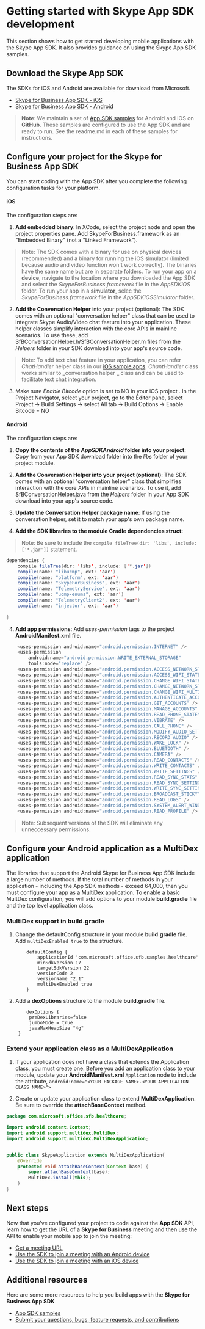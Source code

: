 # Getting started with Skype App SDK development 

This section shows how to get started developing mobile applications with the Skype App SDK. It also provides guidance on using the Skype App SDK samples.

## Download the Skype App SDK

The SDKs for iOS and Android are available for download from Microsoft. 
* [Skype for Business App SDK - iOS](http://aka.ms/sfbAppSDKDownload_ios)
* [Skype for Business App SDK - Android](http://aka.ms/sfbAppSDKDownload_android)

>**Note**: We maintain a set of [App SDK samples](Samples.md) for Android and iOS on **GitHub**. These samples are configured to use the App SDK and are ready to run.  See the readme.md in each of these samples for instructions.


## Configure your project for the Skype for Business App SDK

You can start coding with the App SDK after you complete the following configuration tasks for your platform.

#### iOS

The configuration steps are:

1. **Add embedded binary**: In XCode, select the project node and open the project properties pane. Add SkypeForBusiness.framework as an "Embedded Binary" (not a "Linked Framework"). 

  > Note: The SDK comes with a binary for use on physical devices (recommended) and a binary for running the iOS simulator (limited because audio and video function won't work correctly).  The binaries have the same name but are in separate folders. To run your app on a **device**, navigate to the location where you downloaded the App SDK and select the _SkypeForBusiness.framework_ file in the _AppSDKiOS_ folder. To run your app in a **simulator**,  selec the _SkypeForBusiness.framework_ file in the _AppSDKiOSSimulator_ folder.

2. **Add the Conversation Helper** into your project (optional): The SDK comes with an optional "conversation helper" class that can be used to  integrate Skype Audio/Video chat feature into your application. These helper classes simplify interaction with the core APIs in mainline scenarios.  To use these, add SfBConversationHelper.h/SfBConversationHelper.m files from the _Helpers_ folder in your SDK download into your app's source code. 
 > Note: To add text chat feature in your application, you can refer _ChatHandler_ helper class in our [iOS sample apps](https://github.com/OfficeDev/skype-ios-app-sdk-samples). _ChantHandler_ class works similar to _conversation helper _ class and can be used to facilitate text chat integration.
3. Make sure _Enable Bitcode_ option is set to NO in your iOS project . In the Project Navigator, select your project, go to the Editor pane, select Project -> Build Settings -> select All tab -> Build Options -> Enable Bitcode = NO


#### Android

The configuration steps are:

1. **Copy the contents of the _AppSDKAndroid_ folder into your project**: Copy from your App SDK download folder into the _libs_ folder of your project module.

2. **Add the Conversation Helper into your project (optional)**: The SDK comes with an optional "conversation helper" class that simplifies interaction with the core APIs in mainline scenarios.  To use it, add SfBConversationHelper.java from the _Helpers_ folder in your App SDK download into your app's source code.

3. **Update the Conversation Helper package name**: If using the conversation helper, set it to match your app's own package name.
  
4. **Add the SDK libraries to the module Gradle dependencies struct:** 
> Note: Be sure to include the ```compile fileTree(dir: 'libs', include: ['*.jar'])``` statement. 
 
  ```java
  dependencies {
      compile fileTree(dir: 'libs', include: ['*.jar'])
      compile(name: "libucmp", ext: 'aar')
      compile(name: "platform", ext: 'aar')
      compile(name: "SkypeForBusiness", ext: 'aar')
      compile(name: "TelemetryService", ext: 'aar')
      compile(name: "ucmp-enums", ext: 'aar')
      compile(name: "TelemetryClient2", ext: 'aar')
      compile(name: "injector", ext: 'aar')
    
  }

  ```
4. **Add app permissions**: Add _uses-permission_ tags to the project **AndroidManifest.xml** file. 

  ```java
      <uses-permission android:name="android.permission.INTERNET" />
      <uses-permission
          android:name="android.permission.WRITE_EXTERNAL_STORAGE"
          tools:node="replace" />
      <uses-permission android:name="android.permission.ACCESS_NETWORK_STATE" />
      <uses-permission android:name="android.permission.ACCESS_WIFI_STATE" />
      <uses-permission android:name="android.permission.CHANGE_WIFI_STATE" />
      <uses-permission android:name="android.permission.CHANGE_NETWORK_STATE" />
      <uses-permission android:name="android.permission.CHANGE_WIFI_MULTICAST_STATE" />
      <uses-permission android:name="android.permission.AUTHENTICATE_ACCOUNTS" />
      <uses-permission android:name="android.permission.GET_ACCOUNTS" />
      <uses-permission android:name="android.permission.MANAGE_ACCOUNTS" />
      <uses-permission android:name="android.permission.READ_PHONE_STATE" />
      <uses-permission android:name="android.permission.VIBRATE" />
      <uses-permission android:name="android.permission.CALL_PHONE" />
      <uses-permission android:name="android.permission.MODIFY_AUDIO_SETTINGS" />
      <uses-permission android:name="android.permission.RECORD_AUDIO" />
      <uses-permission android:name="android.permission.WAKE_LOCK" />
      <uses-permission android:name="android.permission.BLUETOOTH" />
      <uses-permission android:name="android.permission.CAMERA" />
      <uses-permission android:name="android.permission.READ_CONTACTS" />
      <uses-permission android:name="android.permission.WRITE_CONTACTS" />
      <uses-permission android:name="android.permission.WRITE_SETTINGS" />
      <uses-permission android:name="android.permission.READ_SYNC_STATS" />
      <uses-permission android:name="android.permission.READ_SYNC_SETTINGS" />
      <uses-permission android:name="android.permission.WRITE_SYNC_SETTINGS" />
      <uses-permission android:name="android.permission.BROADCAST_STICKY" />
      <uses-permission android:name="android.permission.READ_LOGS" />
      <uses-permission android:name="android.permission.SYSTEM_ALERT_WINDOW" />
      <uses-permission android:name="android.permission.READ_PROFILE" />

  ```

>Note: Subsequent versions of the SDK will eliminate any unneccessary permissions.
  
  
## Configure your Android application as a MultiDex application
The libraries that support the Android Skype for Business App SDK include a large number of methods. If the total number of methods in your application - including the App SDK methods - exceed 64,000, then you
must configure your app as a [MultiDex](https://developer.android.com/studio/build/multidex.html) application. To enable a basic MultDex configuration, you will add options to your module **build.gradle** file and 
the top level application class. 

### MultiDex support in build.gradle

1. Change the defaultConfig structure in your module **build.gradle** file. Add `multiDexEnabled true` to the structure.

   ```
       defaultConfig {
           applicationId 'com.microsoft.office.sfb.samples.healthcare'
           minSdkVersion 17
           targetSdkVersion 22
           versionCode 2
           versionName "2.1"
           multiDexEnabled true
       }
   ``` 
1. Add a **dexOptions** structure to the module **build.gradle** file.
   ```
       dexOptions {
        preDexLibraries=false
        jumboMode = true
        javaMaxHeapSize "4g"
    }
   ```
### Extend your application class as a **MultiDexApplication**

1. If your application does not have a class that extends the Application class, you must create one. Before you add an application class to your module, update 
your **AndroidManifest.xml** `Application` node to include the attribute, `android:name="<YOUR PACKAGE NAME>.<YOUR APPLICATION CLASS NAME>">`

1. Create or update your application class to extend **MultiDexApplication**. Be sure to override the **attachBaseContext** method.

```java
package com.microsoft.office.sfb.healthcare;

import android.content.Context;
import android.support.multidex.MultiDex;
import android.support.multidex.MultiDexApplication;


public class SkypeApplication extends MultiDexApplication{
    @Override
    protected void attachBaseContext(Context base) {
        super.attachBaseContext(base);
        MultiDex.install(this);
    }
}
```


## Next steps
Now that you've configured your project to code against the **App SDK** API, learn how to get the URL of a **Skype for Business** meeting and then use the API to enable your mobile app to join the meeting:

* [Get a meeting URL](GetMeetingURL.md)
* [Use the SDK to join a meeting with an Android device](HowToJoinMeeting_Android.md)
* [Use the SDK to join a meeting with an iOS device](HowToJoinMeeting_iOS.md)

## Additional resources
Here are some more resources to help you build apps with the **Skype for Business App SDK**

* [App SDK samples](Samples.md) 
* [Submit your questions, bugs, feature requests, and contributions](Feedback.md)
